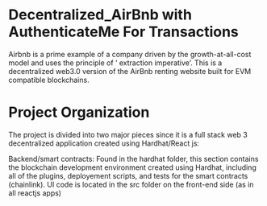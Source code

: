 

# Decentralized_AirBnb with AuthenticateMe For Transactions


Airbnb is a prime example of a  company driven by the growth-at-all-cost model and uses the principle of ‘ extraction imperative’.
This is a decentralized web3.0 version of the AirBnb renting website built for EVM compatible blockchains.

# Project Organization
The project is divided into two major pieces since it is a full stack web 3 decentralized application created using Hardhat/React js:

Backend/smart contracts: Found in the hardhat folder, this section contains the blockchain development environment created using Hardhat, including all of the plugins, deployement scripts, and tests for the smart contracts (chainlink).
UI code is located in the src folder on the front-end side (as in all reactjs apps)
